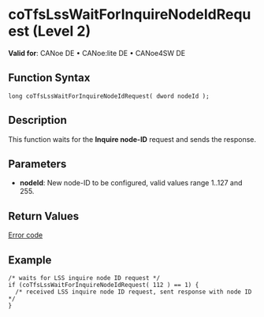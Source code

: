 # coTfsLssWaitForInquireNodeIdRequest (Level 2)

**Valid for**: CANoe DE • CANoe:lite DE • CANoe4SW DE

## Function Syntax

```plaintext
long coTfsLssWaitForInquireNodeIdRequest( dword nodeId );
```

## Description

This function waits for the **Inquire node-ID** request and sends the response.

## Parameters

- **nodeId**: New node-ID to be configured, valid values range 1..127 and 255.

## Return Values

[Error code](../CAPLfunctionsCANopenNLTFSErrorCodes.md)

## Example

```plaintext
/* waits for LSS inquire node ID request */
if (coTfsLssWaitForInquireNodeIdRequest( 112 ) == 1) {
  /* received LSS inquire node ID request, sent response with node ID */
}
```

